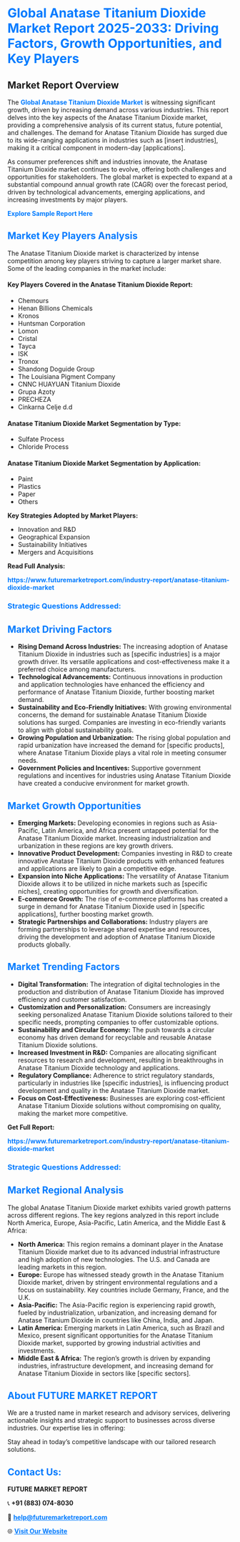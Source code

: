 <h1 style="color: #007BFF;">Global Anatase Titanium Dioxide Market Report 2025-2033: Driving Factors, Growth Opportunities, and Key Players</h1>

<section id="overview">
<h2>Market Report Overview</h2>
<p>The <a href="https://www.futuremarketreport.com/industry-report/anatase-titanium-dioxide-market" style="color: #007BFF; text-decoration: none;"><strong>Global Anatase Titanium Dioxide Market</strong></a> is witnessing significant growth, driven by increasing demand across various industries. This report delves into the key aspects of the Anatase Titanium Dioxide market, providing a comprehensive analysis of its current status, future potential, and challenges. The demand for Anatase Titanium Dioxide has surged due to its wide-ranging applications in industries such as [insert industries], making it a critical component in modern-day [applications].</p>
<p>As consumer preferences shift and industries innovate, the Anatase Titanium Dioxide market continues to evolve, offering both challenges and opportunities for stakeholders. The global market is expected to expand at a substantial compound annual growth rate (CAGR) over the forecast period, driven by technological advancements, emerging applications, and increasing investments by major players.</p>
</section>

<section id="overview">
<p><a href="https://www.futuremarketreport.com/request-sample/reportId=114726" style="color: #007BFF; text-decoration: none;"><strong>Explore Sample Report Here</strong></a></p>
</section>

<section id="key-players">
<h2 style="color: #007BFF;">Market Key Players Analysis</h2>
<p>The Anatase Titanium Dioxide market is characterized by intense competition among key players striving to capture a larger market share. Some of the leading companies in the market include:</p>
<h4>Key Players Covered in the Anatase Titanium Dioxide Report:</h4>
<ul><li>Chemours</li><li>Henan Billions Chemicals</li><li>Kronos</li><li>Huntsman Corporation</li><li>Lomon</li><li>Cristal</li><li>Tayca</li><li>ISK</li><li>Tronox</li><li>Shandong Doguide Group</li><li>The Louisiana Pigment Company</li><li>CNNC HUAYUAN Titanium Dioxide</li><li>Grupa Azoty</li><li>PRECHEZA</li><li>Cinkarna Celje d.d</li></ul>
<h4>Anatase Titanium Dioxide Market Segmentation by Type:</h4>
<ul><li>Sulfate Process</li><li>Chloride Process</li></ul>

<h4>Anatase Titanium Dioxide Market Segmentation by Application:</h4>
<ul><li>Paint</li><li>Plastics</li><li>Paper</li><li>Others</li></ul>
<p><strong>Key Strategies Adopted by Market Players:</strong></p>
<ul>
<li>Innovation and R&D</li>
<li>Geographical Expansion</li>
<li>Sustainability Initiatives</li>
<li>Mergers and Acquisitions</li>
</ul>
</section>

<section>
<p><strong>Read Full Analysis: </strong></p><a href="https://www.futuremarketreport.com/industry-report/anatase-titanium-dioxide-market" style="color: #007BFF; text-decoration: none;"><strong>https://www.futuremarketreport.com/industry-report/anatase-titanium-dioxide-market</strong></a>
<h3 style="color: #007BFF;">Strategic Questions Addressed:</h3>
</section>

<section id="driving-factors">
<h2 style="color: #007BFF;">Market Driving Factors</h2>
<ul>
<li><strong>Rising Demand Across Industries:</strong> The increasing adoption of Anatase Titanium Dioxide in industries such as [specific industries] is a major growth driver. Its versatile applications and cost-effectiveness make it a preferred choice among manufacturers.</li>
<li><strong>Technological Advancements:</strong> Continuous innovations in production and application technologies have enhanced the efficiency and performance of Anatase Titanium Dioxide, further boosting market demand.</li>
<li><strong>Sustainability and Eco-Friendly Initiatives:</strong> With growing environmental concerns, the demand for sustainable Anatase Titanium Dioxide solutions has surged. Companies are investing in eco-friendly variants to align with global sustainability goals.</li>
<li><strong>Growing Population and Urbanization:</strong> The rising global population and rapid urbanization have increased the demand for [specific products], where Anatase Titanium Dioxide plays a vital role in meeting consumer needs.</li>
<li><strong>Government Policies and Incentives:</strong> Supportive government regulations and incentives for industries using Anatase Titanium Dioxide have created a conducive environment for market growth.</li>
</ul>
</section>

<section id="growth-opportunities">
<h2 style="color: #007BFF;">Market Growth Opportunities</h2>
<ul>
<li><strong>Emerging Markets:</strong> Developing economies in regions such as Asia-Pacific, Latin America, and Africa present untapped potential for the Anatase Titanium Dioxide market. Increasing industrialization and urbanization in these regions are key growth drivers.</li>
<li><strong>Innovative Product Development:</strong> Companies investing in R&D to create innovative Anatase Titanium Dioxide products with enhanced features and applications are likely to gain a competitive edge.</li>
<li><strong>Expansion into Niche Applications:</strong> The versatility of Anatase Titanium Dioxide allows it to be utilized in niche markets such as [specific niches], creating opportunities for growth and diversification.</li>
<li><strong>E-commerce Growth:</strong> The rise of e-commerce platforms has created a surge in demand for Anatase Titanium Dioxide used in [specific applications], further boosting market growth.</li>
<li><strong>Strategic Partnerships and Collaborations:</strong> Industry players are forming partnerships to leverage shared expertise and resources, driving the development and adoption of Anatase Titanium Dioxide products globally.</li>
</ul>
</section>

<section id="trending-factors">
<h2 style="color: #007BFF;">Market Trending Factors</h2>
<ul>
<li><strong>Digital Transformation:</strong> The integration of digital technologies in the production and distribution of Anatase Titanium Dioxide has improved efficiency and customer satisfaction.</li>
<li><strong>Customization and Personalization:</strong> Consumers are increasingly seeking personalized Anatase Titanium Dioxide solutions tailored to their specific needs, prompting companies to offer customizable options.</li>
<li><strong>Sustainability and Circular Economy:</strong> The push towards a circular economy has driven demand for recyclable and reusable Anatase Titanium Dioxide solutions.</li>
<li><strong>Increased Investment in R&D:</strong> Companies are allocating significant resources to research and development, resulting in breakthroughs in Anatase Titanium Dioxide technology and applications.</li>
<li><strong>Regulatory Compliance:</strong> Adherence to strict regulatory standards, particularly in industries like [specific industries], is influencing product development and quality in the Anatase Titanium Dioxide market.</li>
<li><strong>Focus on Cost-Effectiveness:</strong> Businesses are exploring cost-efficient Anatase Titanium Dioxide solutions without compromising on quality, making the market more competitive.</li>
</ul>
</section>

<section>
<p><strong>Get Full Report: </strong></p><a href="https://www.futuremarketreport.com/industry-report/anatase-titanium-dioxide-market" style="color: #007BFF; text-decoration: none;"><strong>https://www.futuremarketreport.com/industry-report/anatase-titanium-dioxide-market</strong></a>
<h3 style="color: #007BFF;">Strategic Questions Addressed:</h3>
</section>


<section id="regional-analysis">
<h2 style="color: #007BFF;">Market Regional Analysis</h2>
<p>The global Anatase Titanium Dioxide market exhibits varied growth patterns across different regions. The key regions analyzed in this report include North America, Europe, Asia-Pacific, Latin America, and the Middle East & Africa:</p>
<ul>
<li><strong>North America:</strong> This region remains a dominant player in the Anatase Titanium Dioxide market due to its advanced industrial infrastructure and high adoption of new technologies. The U.S. and Canada are leading markets in this region.</li>
<li><strong>Europe:</strong> Europe has witnessed steady growth in the Anatase Titanium Dioxide market, driven by stringent environmental regulations and a focus on sustainability. Key countries include Germany, France, and the U.K.</li>
<li><strong>Asia-Pacific:</strong> The Asia-Pacific region is experiencing rapid growth, fueled by industrialization, urbanization, and increasing demand for Anatase Titanium Dioxide in countries like China, India, and Japan.</li>
<li><strong>Latin America:</strong> Emerging markets in Latin America, such as Brazil and Mexico, present significant opportunities for the Anatase Titanium Dioxide market, supported by growing industrial activities and investments.</li>
<li><strong>Middle East & Africa:</strong> The region’s growth is driven by expanding industries, infrastructure development, and increasing demand for Anatase Titanium Dioxide in sectors like [specific sectors].</li>
</ul>
</section>

<footer>
<h2 style="color: #007BFF;">About FUTURE MARKET REPORT</h2>
<p>We are a trusted name in market research and advisory services, delivering actionable insights and strategic support to businesses across diverse industries. Our expertise lies in offering:</p>

<p>Stay ahead in today’s competitive landscape with our tailored research solutions.</p>

<h2 style="color: #007BFF;">Contact Us:</h2>
<p><strong>FUTURE MARKET REPORT</strong></p>
<p>📞 <strong>+91 (883) 074-8030</strong></p>
<p>📧 <strong><a href="mailto:help@futuremarketreport.com" style="color: #007BFF;">help@futuremarketreport.com</a></strong></p>
<p>🌐 <strong><a href="https://www.futuremarketreport.com/" style="color: #007BFF;">Visit Our Website</a></strong></p>
</footer>